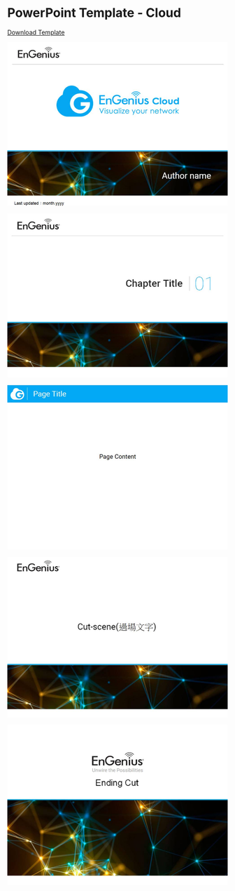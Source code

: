 # PowerPoint Template - Cloud

[Download Template](https://drive.google.com/file/d/1-KTfwJhbpRzNYPJTaYXTDmdAkv3NbYD-/view)

![PPT Cover](../../.gitbook/assets/cloud_01%20%281%29.jpg)

![](../../.gitbook/assets/cloud_02.jpg)

![](../../.gitbook/assets/cloud_03.jpg)

![](../../.gitbook/assets/cloud_04.jpg)

![](../../.gitbook/assets/cloud_05.jpg)

